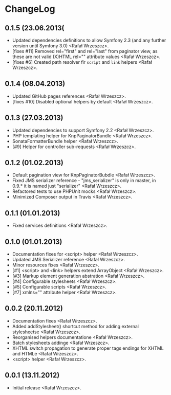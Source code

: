 <!---
# This file is part of the ChillDev ViewHelpers bundle.
#
# @author Rafał Wrzeszcz <rafal.wrzeszcz@wrzasq.pl>
# @copyright 2012 - 2013 © by Rafał Wrzeszcz - Wrzasq.pl.
# @version 0.1.5
# @since 0.0.1
# @package ChillDev\Bundle\ViewHelpersBundle
-->

# ChangeLog

## **0.1.5** (23.06.2013(

-   Updated dependencies definitions to allow Symfony 2.3 (and any further version until Symfony 3.0) &lt;Rafał Wrzeszcz&gt;.
-   [fixes #11] Removed rel="first" and rel="last" from paginator view, as these are not valid (X)HTML rel="" attribute values &lt;Rafał Wrzeszcz&gt;.
-   [fixes #6] Created path resolver fir `script` and `link` helpers &lt;Rafał Wrzeszcz&gt;.

## **0.1.4** (08.04.2013)

-   Updated GitHub pages references &lt;Rafał Wrzeszcz&gt;.
-   [fixes #10] Disabled optional helpers by default &lt;Rafał Wrzeszcz&gt;.

## **0.1.3** (27.03.2013)

-   Updated dependencies to support Symfony 2.2 &lt;Rafał Wrzeszcz&gt;.
-   PHP templating helper for KnpPaginatorBundle &lt;Rafał Wrzeszcz&gt;.
-   SonataFormatterBundle helper &lt;Rafał Wrzeszcz&gt;.
-   [#9] Helper for controller sub-requests &lt;Rafał Wrzeszcz&gt;.

## **0.1.2** (01.02.2013)

-   Default pagination view for KnpPaginatorBubdle &lt;Rafał Wrzeszcz&gt;.
-   Fixed JMS serializer reference - "jms_serializer" is only in master, in 0.9.* it is named just "serializer" &lt;Rafał Wrzeszcz&gt;.
-   Refactored tests to use PHPUnit mocks &lt;Rafał Wrzeszcz&gt;.
-   Minimized Composer output in Travis &lt;Rafał Wrzeszcz&gt;.

## **0.1.1** (01.01.2013)

-   Fixed services definitions &lt;Rafał Wrzeszcz&gt;.

## **0.1.0** (01.01.2013)

-   Documentation fixes for &lt;script&gt; helper &lt;Rafał Wrzeszcz&gt;.
-   Updated JMS Serializer reference &lt;Rafał Wrzeszcz&gt;.
-   Minor resources fixes &lt;Rafał Wrzeszcz&gt;.
-   [#1] &lt;script&gt; and &lt;link&gt; helpers extend ArrayObject &lt;Rafał Wrzeszcz&gt;.
-   [#3] Markup element generation abstration &lt;Rafał Wrzeszcz&gt;.
-   [#4] Configurable stylesheets &lt;Rafał Wrzeszcz&gt;.
-   [#5] Configurable scripts &lt;Rafał Wrzeszcz&gt;.
-   [#7] xmlns="" attribute helper &lt;Rafał Wrzeszcz&gt;.

## **0.0.2** (20.11.2012)

-   Documentation fixes &lt;Rafał Wrzeszcz&gt;.
-   Added addStylesheet() shortcut method for adding external stylesheetse &lt;Rafał Wrzeszcz&gt;.
-   Reorganised helpers documentatione &lt;Rafał Wrzeszcz&gt;.
-   Batch stylesheets addinge &lt;Rafał Wrzeszcz&gt;.
-   XHTML switch propagation to generate proper tags endings for XHTML and HTMLe &lt;Rafał Wrzeszcz&gt;.
-   &lt;script&gt; helper &lt;Rafał Wrzeszcz&gt;.

## **0.0.1** (13.11.2012)

-   Initial release &lt;Rafał Wrzeszcz&gt;.
